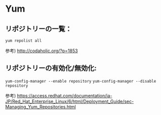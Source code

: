 # Yum

## リポジトリーの一覧：
`yum repolist all`

参考) http://codaholic.org/?p=1853

## リポジトリーの有効化/無効化:

`yum-config-manager --enable repository`
`yum-config-manager --disable repository`

参考) https://access.redhat.com/documentation/ja-JP/Red_Hat_Enterprise_Linux/6/html/Deployment_Guide/sec-Managing_Yum_Repositories.html
